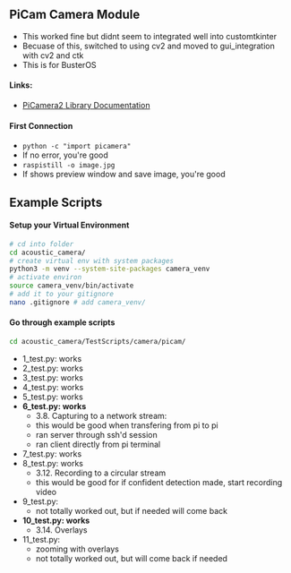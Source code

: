 ## PiCam Camera Module
- This worked fine but didnt seem to integrated well into customtkinter
- Becuase of this, switched to using cv2 and moved to gui_integration with cv2 and ctk
- This is for BusterOS

#### Links:
- [PiCamera2 Library Documentation](https://picamera.readthedocs.io/en/release-1.13/install.html)

#### First Connection
- ```python -c "import picamera"```
- If no error, you're good
- ```raspistill -o image.jpg```
- If shows preview window and save image, you're good

## Example Scripts

#### Setup your Virtual Environment
```zsh
# cd into folder
cd acoustic_camera/
# create virtual env with system packages
python3 -m venv --system-site-packages camera_venv
# activate environ
source camera_venv/bin/activate
# add it to your gitignore
nano .gitignore # add camera_venv/ 
```

#### Go through example scripts
```zsh
cd acoustic_camera/TestScripts/camera/picam/
```
- 1_test.py: works
- 2_test.py: works
- 3_test.py: works
- 4_test.py: works
- 5_test.py: works
- **6_test.py: works**
  - 3.8. Capturing to a network stream: 
  - this would be good when transfering from pi to pi
  - ran server through ssh'd session
  - ran client directly from pi terminal 
- 7_test.py: works
- 8_test.py: works
  - 3.12. Recording to a circular stream
  - this would be good for if confident detection made, start recording video
- 9_test.py: 
  - not totally worked out, but if needed will come back
- **10_test.py: works**
  - 3.14. Overlays
- 11_test.py: 
  - zooming with overlays
  - not totally worked out, but will come back if needed










